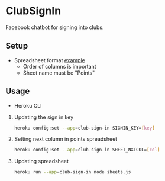 # ClubSignIn

Facebook chatbot for signing into clubs.

## Setup
+ Spreadsheet format [example](https://docs.google.com/spreadsheets/d/1vxTdHjnw58ji-yeZ-KStYa4xDj58cEcR1s1ya2Lhyig/edit?usp=sharing)
    + Order of columns is important
    + Sheet name must be "Points"

## Usage
+ Heroku CLI
1. Updating the sign in key
    ```bash
    heroku config:set --app=club-sign-in SIGNIN_KEY=[key]
    ```
2. Setting next column in points spreadsheet
    ```bash
    heroku config:set --app=club-sign-in SHEET_NXTCOL=[col]
    ```
3. Updating spreadsheet
    ```bash
    heroku run --app=club-sign-in node sheets.js
    ```
